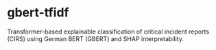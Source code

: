 # gbert-tfidf
Transformer-based explainable classification of critical incident reports (CIRS) using German BERT (GBERT) and SHAP interpretability.
